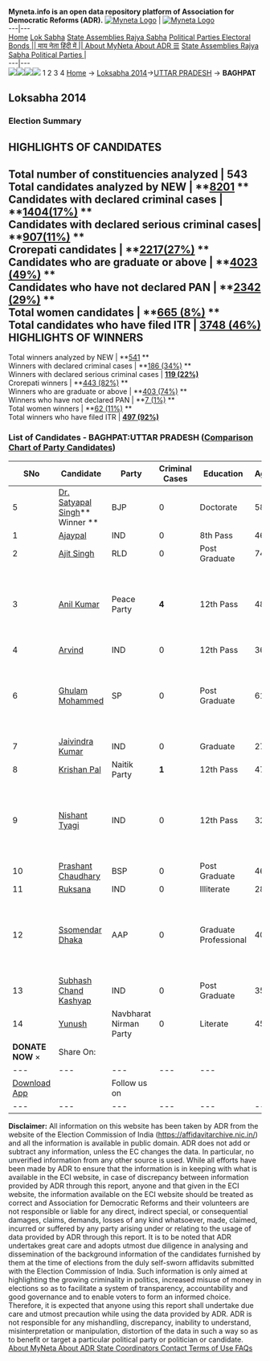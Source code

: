 **Myneta.info is an open data repository platform of Association for Democratic Reforms (ADR).**
[![Myneta Logo](https://www.myneta.info/lib/img/myneta-logo.png)](https://www.myneta.info/) | [![Myneta Logo](https://www.myneta.info/lib/img/adr-logo.png)](https://adrindia.org)  
---|---  
[Home](https://www.myneta.info/) [Lok Sabha](https://www.myneta.info/#ls "Lok Sabha") [ State Assemblies ](https://www.myneta.info/#sa "State Assemblies") [Rajya Sabha](https://www.myneta.info/#rs "Rajya Sabha") [Political Parties ](https://www.myneta.info/party "Political Parties") [ Electoral Bonds ](https://www.myneta.info/electoral_bonds "Electoral Bonds") [ || माय नेता हिंदी में || ](https://translate.google.co.in/translate?prev=hp&hl=en&js=y&u=www.myneta.info&sl=en&tl=hi&history_state0=) [ About MyNeta ](https://adrindia.org/content/about-myneta) [ About ADR ](https://adrindia.org/about-adr/who-we-are) [☰](javascript:void\(0\))
[ State Assemblies ](https://www.myneta.info/#sa "State Assemblies") [ Rajya Sabha ](https://www.myneta.info/#rs "Rajya Sabha") [ Political Parties ](https://www.myneta.info/party "Political Parties")
|   
---|---  
![](https://www.myneta.info/lib/img/banner/banner-1.png)![](https://www.myneta.info/lib/img/banner/banner-2.png)![](https://www.myneta.info/lib/img/banner/banner-3.png)![](https://www.myneta.info/lib/img/banner/banner-4.png)
1  2  3  4 
[Home](https://www.myneta.info/) → [Loksabha 2014](https://www.myneta.info/ls2014/)→[UTTAR PRADESH](https://www.myneta.info/ls2014/index.php?action=show_constituencies&state_id=24) → **BAGHPAT**
### 
## Loksabha 2014
###  Election Summary 
HIGHLIGHTS OF CANDIDATES  
---  
Total number of constituencies analyzed |  543   
Total candidates analyzed by NEW | **[8201](https://www.myneta.info/ls2014/index.php?action=summary&subAction=candidates_analyzed&sort=candidate#summary) **  
Candidates with declared criminal cases | **[1404(17%)](https://www.myneta.info/ls2014/index.php?action=summary&subAction=crime&sort=candidate#summary) **  
Candidates with declared serious criminal cases| **[907(11%)](https://www.myneta.info/ls2014/index.php?action=summary&subAction=serious_crime&sort=candidate#summary) **  
Crorepati candidates | **[2217(27%)](https://www.myneta.info/ls2014/index.php?action=summary&subAction=crorepati&sort=candidate#summary) **  
Candidates who are graduate or above | **[4023 (49%)](https://www.myneta.info/ls2014/index.php?action=summary&subAction=education&sort=candidate#summary) **  
Candidates who have not declared PAN | **[2342 (29%)](https://www.myneta.info/ls2014/index.php?action=summary&subAction=without_pan&sort=candidate#summary) **  
Total women candidates | **[665 (8%)](https://www.myneta.info/ls2014/index.php?action=summary&subAction=women_candidate&sort=candidate#summary) **  
Total candidates who have filed ITR | [**3748 (46%)**](https://www.myneta.info/ls2014/index.php?action=summary&subAction=filed_itr&sort=candidate#summary)  
HIGHLIGHTS OF WINNERS  
---  
Total winners analyzed by NEW | **[541](https://www.myneta.info/ls2014/index.php?action=summary&subAction=winner_analyzed&sort=candidate#summary) **  
Winners with declared criminal cases | **[186 (34%)](https://www.myneta.info/ls2014/index.php?action=summary&subAction=winner_crime&sort=candidate#summary) **  
Winners with declared serious criminal cases | **[119 (22%)](https://www.myneta.info/ls2014/index.php?action=summary&subAction=winner_serious_crime&sort=candidate#summary)**  
Crorepati winners | **[443 (82%)](https://www.myneta.info/ls2014/index.php?action=summary&subAction=winner_crorepati&sort=candidate#summary) **  
Winners who are graduate or above | **[403 (74%)](https://www.myneta.info/ls2014/index.php?action=summary&subAction=winner_education&sort=candidate#summary) **  
Winners who have not declared PAN | **[7 (1%)](https://www.myneta.info/ls2014/index.php?action=summary&subAction=winner_without_pan&sort=candidate#summary) **  
Total women winners | **[62 (11%)](https://www.myneta.info/ls2014/index.php?action=summary&subAction=winner_women&sort=candidate#summary) **  
Total winners who have filed ITR | [**497 (92%)**](https://www.myneta.info/ls2014/index.php?action=summary&subAction=winner_filed_itr&sort=candidate#summary)  
### List of Candidates - BAGHPAT:UTTAR PRADESH ([Comparison Chart of Party Candidates](https://www.myneta.info/ls2014/comparisonchart.php?constituency_id=419))
SNo | Candidate| Party| Criminal Cases| Education| Age| Total Assets| Liabilities  
---|---|---|---|---|---|---|---  
5  | [Dr. Satyapal Singh](https://www.myneta.info/ls2014/candidate.php?candidate_id=672)** Winner ** | BJP | 0 | Doctorate| 58 | Rs 6,74,02,076 ~ 6 Crore+ | Rs 3,52,000 ~ 3 Lacs+  
1  | [Ajaypal](https://www.myneta.info/ls2014/candidate.php?candidate_id=1650) | IND | 0 | 8th Pass| 46 | Rs 57,90,000 ~ 57 Lacs+ | Rs 0 ~   
2  | [Ajit Singh](https://www.myneta.info/ls2014/candidate.php?candidate_id=671) | RLD | 0 | Post Graduate| 74 | Rs 16,92,54,660 ~ 16 Crore+ | Rs 0 ~   
3  | [Anil Kumar](https://www.myneta.info/ls2014/candidate.php?candidate_id=1651) | Peace Party | **4** | 12th Pass| 48 | ![](https://myneta.info/image_v2.php?myneta_folder=ls2014&candidate_id=1651&col=ta) | ![](https://myneta.info/image_v2.php?myneta_folder=ls2014&candidate_id=1651&col=lia)  
4  | [Arvind](https://www.myneta.info/ls2014/candidate.php?candidate_id=1653) | IND | 0 | 12th Pass| 36 | Rs 4,10,000 ~ 4 Lacs+ | Rs 100 ~ 1 Hund+  
6  | [Ghulam Mohammed](https://www.myneta.info/ls2014/candidate.php?candidate_id=670) | SP | 0 | Post Graduate| 61 | ![](https://myneta.info/image_v2.php?myneta_folder=ls2014&candidate_id=670&col=ta) | ![](https://myneta.info/image_v2.php?myneta_folder=ls2014&candidate_id=670&col=lia)  
7  | [Jaivindra Kumar](https://www.myneta.info/ls2014/candidate.php?candidate_id=1658) | IND | 0 | Graduate| 27 | Rs 2,44,000 ~ 2 Lacs+ | Rs 0 ~   
8  | [Krishan Pal](https://www.myneta.info/ls2014/candidate.php?candidate_id=1649) | Naitik Party | **1** | 12th Pass| 47 | Rs 44,14,465 ~ 44 Lacs+ | Rs 0 ~   
9  | [Nishant Tyagi](https://www.myneta.info/ls2014/candidate.php?candidate_id=1660) | IND | 0 | 12th Pass| 32 | ![](https://myneta.info/image_v2.php?myneta_folder=ls2014&candidate_id=1660&col=ta) | ![](https://myneta.info/image_v2.php?myneta_folder=ls2014&candidate_id=1660&col=lia)  
10  | [Prashant Chaudhary](https://www.myneta.info/ls2014/candidate.php?candidate_id=59) | BSP | 0 | Post Graduate| 46 | Rs 25,82,89,957 ~ 25 Crore+ | Rs 39,50,000 ~ 39 Lacs+  
11  | [Ruksana](https://www.myneta.info/ls2014/candidate.php?candidate_id=1663) | IND | 0 | Illiterate| 28 | Rs 5,62,000 ~ 5 Lacs+ | Rs 0 ~   
12  | [Ssomendar Dhaka](https://www.myneta.info/ls2014/candidate.php?candidate_id=669) | AAP | 0 | Graduate Professional| 40 | ![](https://myneta.info/image_v2.php?myneta_folder=ls2014&candidate_id=669&col=ta) | ![](https://myneta.info/image_v2.php?myneta_folder=ls2014&candidate_id=669&col=lia)  
13  | [Subhash Chand Kashyap](https://www.myneta.info/ls2014/candidate.php?candidate_id=1656) | IND | 0 | Post Graduate| 35 | Rs 25,39,312 ~ 25 Lacs+ | Rs 2,00,000 ~ 2 Lacs+  
14  | [Yunush](https://www.myneta.info/ls2014/candidate.php?candidate_id=1655) | Navbharat Nirman Party | 0 | Literate| 45 | Rs 48,10,000 ~ 48 Lacs+ | Rs 0 ~   
|  **DONATE NOW** × |  Share On:  | [](https://api.whatsapp.com/send?text=https%3A%2F%2Fmyneta.info%2Fpunjab2022%2Findex.php%3Faction%3Dshow_constituencies%26state_id%3D19) | [](https://www.facebook.com/sharer/sharer.php?u=https%3A%2F%2Fmyneta.info%2Fpunjab2022%2Findex.php%3Faction%3Dshow_constituencies%26state_id%3D19) | [](https://twitter.com/share?url=https%3A%2F%2Fmyneta.info%2Fpunjab2022%2Findex.php%3Faction%3Dshow_constituencies%26state_id%3D19)  
---|---|---|---|---  
| [ Download App ](https://play.google.com/store/apps/details?id=com.webrosoft.myneta1&pcampaignid=pcampaignidMKT-Other-global-all-co-prtnr-py-PartBadge-Mar2515-1) | [](https://play.google.com/store/apps/details?id=com.webrosoft.myneta1&pcampaignid=pcampaignidMKT-Other-global-all-co-prtnr-py-PartBadge-Mar2515-1) |  Follow us on  | [](https://www.facebook.com/adrindia.org/) | [](https://twitter.com/adrspeaks) | [](https://groups.google.com/g/national-election-watch?hl=en&pli=1) | [](https://www.instagram.com/adrspeaks/) | [](https://www.youtube.com/user/adrspeaks) | [](https://sharechat.com/profile/adrspeaks)  
---|---|---|---|---|---|---|---|---  
**Disclaimer:** All information on this website has been taken by ADR from the website of the Election Commission of India (https://affidavitarchive.nic.in/) and all the information is available in public domain. ADR does not add or subtract any information, unless the EC changes the data. In particular, no unverified information from any other source is used. While all efforts have been made by ADR to ensure that the information is in keeping with what is available in the ECI website, in case of discrepancy between information provided by ADR through this report, anyone and that given in the ECI website, the information available on the ECI website should be treated as correct and Association for Democratic Reforms and their volunteers are not responsible or liable for any direct, indirect special, or consequential damages, claims, demands, losses of any kind whatsoever, made, claimed, incurred or suffered by any party arising under or relating to the usage of data provided by ADR through this report. It is to be noted that ADR undertakes great care and adopts utmost due diligence in analysing and dissemination of the background information of the candidates furnished by them at the time of elections from the duly self-sworn affidavits submitted with the Election Commission of India. Such information is only aimed at highlighting the growing criminality in politics, increased misuse of money in elections so as to facilitate a system of transparency, accountability and good governance and to enable voters to form an informed choice. Therefore, it is expected that anyone using this report shall undertake due care and utmost precaution while using the data provided by ADR. ADR is not responsible for any mishandling, discrepancy, inability to understand, misinterpretation or manipulation, distortion of the data in such a way so as to benefit or target a particular political party or politician or candidate. 
[ About MyNeta ](https://adrindia.org/content/about-myneta) [ About ADR ](https://adrindia.org/about-adr/who-we-are) [ State Coordinators ](https://adrindia.org/about-adr/state-coordinators) [ Contact ](https://adrindia.org/contact-us) [ Terms of Use ](https://adrindia.org/content/adr-terms-use) [ FAQs ](https://adrindia.org/content/faqs)
